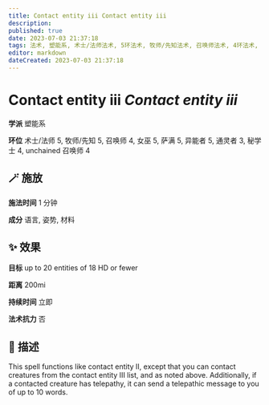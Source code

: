 ```yaml
---
title: Contact entity iii Contact entity iii
description: 
published: true
date: 2023-07-03 21:37:18
tags: 法术, 塑能系, 术士/法师法术, 5环法术, 牧师/先知法术, 召唤师法术, 4环法术, 女巫法术, 萨满法术, 异能者法术, 通灵者法术, 3环法术, 秘学士法术, unchained 召唤师法术
editor: markdown
dateCreated: 2023-07-03 21:37:18
---
```


# **Contact entity iii** *Contact entity iii*

**学派** 塑能系 

**环位** 术士/法师 5, 牧师/先知 5, 召唤师 4, 女巫 5, 萨满 5, 异能者 5, 通灵者 3, 秘学士 4, unchained 召唤师 4

## 🪄 施放

**施法时间** 1 分钟

**成分** 语言, 姿势, 材料

## ✨ 效果 

**目标** up to 20 entities of 18 HD or fewer 

**距离** 200mi  

**持续时间** 立即 

**法术抗力** 否

## 📖 描述

This spell functions like contact entity II, except that you can contact creatures from the contact entity III list, and as noted above. Additionally, if a contacted creature has telepathy, it can send a telepathic message to you of up to 10 words.
    